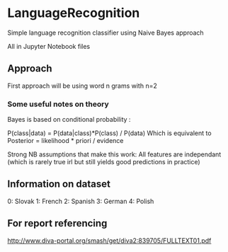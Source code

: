 # LanguageRecognition
Simple language recognition classifier using Naive Bayes approach

All in Jupyter Notebook files
## Approach
First approach will be using word n grams with n=2

### Some useful notes on theory
Bayes is based on conditional probability :

P(class|data) = P(data|class)*P(class) / P(data)
Which is equivalent to
Posterior = likelihood * priori / evidence

Strong NB assumptions that make this work:
All features are independant (which is rarely true irl but still yields good predictions in practice)

## Information on dataset
0: Slovak
1: French
2: Spanish
3: German
4: Polish

## For report referencing
http://www.diva-portal.org/smash/get/diva2:839705/FULLTEXT01.pdf